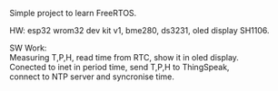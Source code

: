 Simple project to learn FreeRTOS.

HW: esp32 wrom32 dev kit v1, bme280, ds3231, oled display SH1106.<br>

SW Work: <br>
  Measuring T,P,H, read time from RTC, show it in oled display. <br>
  Conected to inet in period time, send T,P,H to ThingSpeak,<br>
  connect to NTP server and syncronise time.<br>
 
